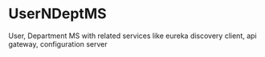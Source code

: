 # UserNDeptMS
User, Department MS with related services like eureka discovery client, api gateway, configuration server
